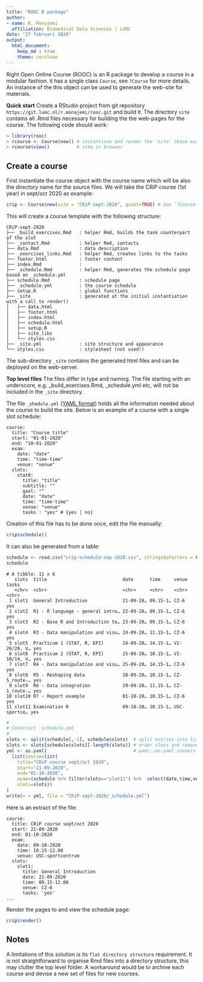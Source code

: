 ```yaml
---
title: "ROOC R package"
author:
- name: R. Monajemi
  affiliation: Biomedical Data Sciences | LUMC
date: "27 februari 2020"
output: 
  html_document:
    keep_md : true
    theme: cerulean
---
```




Right Open Online Course (ROOC) is an R package to develop a course in a modular fashion. it has a single class `Course`, see  `?Course` for more details. An instance of the this object can be used to generate the web-site for materials. 


**Quick start** Create a RStudio project from git repository `https://git.lumc.nl/r.monajemi/rooc.git` and build it. The directory `site` contains all .Rmd files necessary for building the the web-pages for the course. The following code should work: 


```r
> library(rooc)
> rcourse <- Course$new() # instantiate and render the 'site' (base example)
> rcourse$view()          # view in browser
```

## Create a course

First instantiate the course object with the course name which will be also the directory name for the source files. We will take the CRiP course (1st year) in sept/oct 2020 as example: 


```r
crip <- Course$new(site = "CRiP-sept-2020", quiet=TRUE) # See `?Course` for further usage.
```

This will create a course template with the following structure: 

```code 
CRiP-sept-2020
├── _build_exercises.Rmd   : helper Rmd, builds the task counterpart of the slot  
├── _contact.Rmd           : helper Rmd, contacts
├── data.Rmd               : data description
├── _exercises_links.Rmd   : helper Rmd, creates links to the tasks
├── footer.html            : footer content  
├── index.Rmd              : 
├── _schedule.Rmd          : helper Rmd, generates the schedule page based on _schedule.yml
├── schedule.Rmd           : schedule page
├── _schedule.yml          : the course schedule  
├── setup.R                : global functions
├── _site                  : generated at the initial instantiation with a call to render()
│   ├── data.html
│   ├── footer.html
│   ├── index.html
│   ├── schedule.html
│   ├── setup.R
│   ├── site_libs
│   └── styles.css
├── _site.yml              : site structure and appearance
└── styles.css             : stylesheet (not used!)   
```

The sub-directory `_site` contains the generated html files and can be deployed on the web-server.   

**Top level files** The files differ in type and naming. The file starting with an underscore, e.g. _build_exercises.Rmd, _schedule.yml etc, 
will not be included in the `_site` directory. 

The file `_shedule.yml` ([YAML format](https://en.wikipedia.org/wiki/YAML)) holds all the information needed about the course to build the 
site. Below is an example of a course with a single slot schedule: 

```code
course:
  title: "Course title"
  start: "01-01-2020"
  end: "10-01-2020"
  exam:
    date: "date"
    time: "time-time"
    venue: "venue"
  slots:
    stat0:
      title: "title"
      subtitle: ""
      gaol: "" 
      date: "date"
      time: "time-time"
      venue: "venue"
      tasks : "yes" # {yes | no}   
```

Creation of this file has to be done once, edit the file manually:


```r
crip$schedule()
```

It can also be generated from a table: 


```r
schedule <- read.csv("crip-schedule-sep-2020.csv", stringsAsFactors = FALSE) %>%  as_tibble()
schedule
```

```
# A tibble: 11 x 6
   slots  title                            date      time     venue        tasks
   <chr>  <chr>                            <chr>     <chr>    <chr>        <chr>
 1 slot1  General Introduction             21-09-20… 09.15-1… CZ-6         yes  
 2 slot2  R1 - R language - general intro… 22-09-20… 09.15-1… CZ-6         yes  
 3 slot3  R2 - Base R and Introduction to… 23-09-20… 09.15-1… CZ-6         yes  
 4 slot4  R3 - Data manipulation and visu… 24-09-20… 11.15-1… CZ-6         yes  
 5 slot5  Practicum 1 (STAT, R, EPI)       24-09-20… 14.15-1… V2-26/28, V… yes  
 6 slot6  Practicum 2 (STAT, R, EPI)       25-09-20… 10.15-1… V2-10/14, V… yes  
 7 slot7  R4 - Data manipulation and visu… 25-09-20… 14.15-1… CZ-6         yes  
 8 slot8  R5 - Reshaping data              28-09-20… 10.15-1… CZ-5_route-… yes  
 9 slot9  R6 - Data integration            29-09-20… 11.15-1… CZ-1_route-… yes  
10 slot10 R7 - Report example              01-10-20… 10.15-1… CZ-6         yes  
11 slot11 Examination R                    09-10-20… 10.15-1… USC-sportce… yes  
```



```r
#
# Construct _schedule.yml
#
slots <- split(schedule[,-1], schedule$slots)  # split entries into list of entries without slots variable
slots <- slots[schedule$slots][-length(slots)] # order slots and remove exam entry
yml <- as.yaml(                                # yaml::as.yaml convers a list structure into YAML format      
  list(course=list(
    title="CRiP course sept/oct 2020",
    start="21-09-2020",
    end="01-10-2020",
    exam=(schedule %>% filter(slots=="slot11") %>%  select(date,time,venue)),  
    slots=slots))
)
write(x = yml, file = "CRiP-sept-2020/_schedule.yml")
```

Here is an extract of the file: 

```code 
course:
  title: CRiP course sept/oct 2020
  start: 21-09-2020
  end: 01-10-2020
  exam:
    date: 09-10-2020
    time: 10.15-12.00
    venue: USC-sportcentrum
  slots:
    slot1:
      title: General Introduction
      date: 21-09-2020
      time: 09.15-12.00
      venue: CZ-6
      tasks: 'yes'
...
```


Render the pages to and view the schedule page:


```r
crip$render()
```


## Notes

A limitations of this solution is its `flat directory structure` requirement. It is not straightforward to organise Rmd files into a directory structure, this may clutter the top level folder. A workaround would be to archive each course and devise a new set of files for new courses. 








